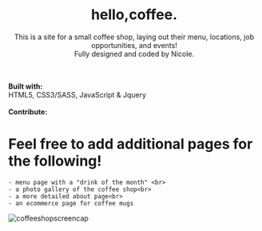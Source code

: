 <h1 align="center"><b> hello,coffee. </b></h1>
<p align="center">This is a site for a small coffee shop, laying out their menu, locations, job opportunities, and events!<br>
Fully designed and coded by Nicole.</p>

<br><br>
<b> Built with: </b><br>
HTML5, CSS3/SASS, JavaScript & Jquery
<br><BR>
<b>Contribute: </b><br>
# Feel free to add additional pages for the following!<br>
	- menu page with a "drink of the month"	<br>
	- a photo gallery of the coffee shop<br>
 	- a more detailed about page<br>
  	- an ecommerce page for coffee mugs

![coffeeshopscreencap](https://user-images.githubusercontent.com/36938804/47251151-c2038f80-d3fd-11e8-978c-5f33a1aeeddb.png)

